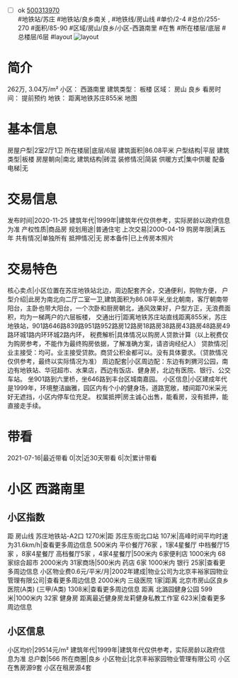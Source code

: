 - [ ] ok [500313970](https://bj.5i5j.com/ershoufang/500313970.html)  
 #地铁站/苏庄 #地铁站/良乡南关 ,  #地铁线/房山线
#单价/2-4 #总价/255-270 #面积/85-90   #区域/房山/良乡/小区-西潞南里 #在售 #所在楼层/底层 #总楼层/6层 #layout 
![layout](http://image2.5i5j.com//group2/M00/AD/56/CgqJM12ELV6AbxvxAAnGi_0lTZ4928.jpg_P5.jpg) 
# 简介 
 262万,  3.04万/m² 
小区： 西潞南里
建筑类型： 板楼
区域： 房山 良乡
看房时间： 提前预约
地铁： 距离地铁苏庄855米 地图
# 基本信息 
 房屋户型|2室2厅1卫
所在楼层|底层/6层
建筑面积|86.08平米
户型结构|平层
建筑类型|板楼
房屋朝向|南北
建筑结构|砖混
装修情况|简装
供暖方式|集中供暖
配备电梯|无
# 交易信息 
 发布时间|2020-11-25
建筑年代|1999年|建筑年代仅供参考，实际房龄以政府信息为准
产权性质|商品房
规划用途|普通住宅
上次交易|2000-04-19
购房年限|满五年
共有情况|单独所有
抵押情况|无
房本备件|已上传房本照片
# 交易特色 
 核心卖点|小区位置在苏庄地铁站北边，周边配套齐全，交通便利，购物方便，
户型介绍|此房为南北向二厅二室一卫,建筑面积为86.08平米,坐北朝南，客厅朝南带阳台，主卧也带大阳台，一个次卧和厨房朝北，通风效果好，户型方正，无浪费面积，均为一梯两户的六层板楼，
交通出行|距离地铁苏庄站直线距离855米，苏庄地铁站，901路646路839路951路952路房12路房18路房38路房43路房48路房49路环城1路内环环城2路内环，
税费解析|具体情况以购房人贷款计算（以上税费仅为购房参考，不能作为最终购房依据，了解准确方案，请咨询经纪人）
贷款情况|业主接受：均可。业主接受贷款。商贷公积金都可以。没有具体要求。（贷款情况仅供参考，最终以实际情况为准）
周边配套|小区周边配：东边有刺猬河公园，南边有地铁站、华冠超市、水果店，西边有饭店、健身房，北边有医院、银行、公交车站。
坐901路到六里桥，坐646路到丰台区城南嘉园。
小区信息|小区建成年代是1999年，环境整洁幽雅，园区内有个小的健身场，道路宽敞，楼间距70米采光好无遮挡，小区内停车位充足。
权属抵押|房主诚心出售，能看房，没有抵押，能直接走手续。
# 带看 
 2021-07-16|最近带看	 0|次|近30天带看	 6|次|累计带看
# 小区 西潞南里
## 小区指数 
 距 房山线 苏庄地铁站-A2口 1270米|距 苏庄东街北口站 107米|高峰时间平均时速为31.6km/h|查看更多周边信息
500米内 平价餐厅76家 ，1家4星餐厅
中档餐厅15家 ，8家4星餐厅
高档餐厅5家 ，4家4星餐厅|500米内 6家便利店
1000米内 68家综合超市
2000米内 31家商场|500米内 药店 6家
1000米内 银行 25家|查看更多周边信息
小区物业费0.6元/平米/月|2002年建成|物业公司为北京丰裕家园物业管理有限公司|查看更多周边信息
2000米内 三级医院 1家|距离 北京市房山区良乡医院(A类) (三甲/A类) 1308米|查看更多周边信息
距离 北潞园健身公园 599米|1000米内 32家 健身房
距离最近健身房龙莉健身私教工作室 623米|查看更多周边信息
## 小区信息 
 小区均价|29514元/m²
建筑年代|1999年|建筑年代仅供参考，实际房龄以政府信息为准
总户数|566
所在商圈|良乡
小区物业|北京丰裕家园物业管理有限公司
小区在售房源9套
小区在租房源4套
